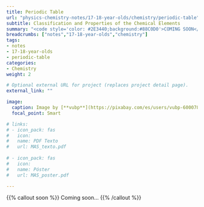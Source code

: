 ```yaml
---
title: Periodic Table
url: "physics-chemistry-notes/17-18-year-olds/chemistry/periodic-table"
subtitle: Classification and Properties of the Chemical Elements
summary: "<code style='color: #2E3440;background:#88C0D0'>COMING SOON</code> <br> Classification and Properties of the Chemical Elements."
breadcrumbs: ["notes","17-18-year-olds","chemistry"]
tags:
- notes
- 17-18-year-olds
- periodic-table
categories:
- Chemistry
weight: 2

# Optional external URL for project (replaces project detail page).
external_link: ""

image:
  caption: Image by [**vubp**](https://pixabay.com/es/users/vubp-6000785/) on [Pixabay](https://pixabay.com/es/)
  focal_point: Smart

# links:
# - icon_pack: fas
#   icon:
#   name: PDF Texto
#   url: MAS_texto.pdf
  
# - icon_pack: fas
#   icon:
#   name: Póster
#   url: MAS_poster.pdf

---
```


{{% callout soon %}}
Coming soon...
{{% /callout %}}